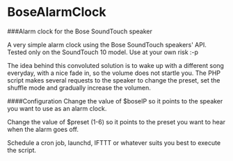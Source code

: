 # BoseAlarmClock
###Alarm clock for the Bose SoundTouch speaker

A very simple alarm clock using the Bose SoundTouch speakers' API. Tested only on the SoundTouch 10 model. Use at your own risk :-p

The idea behind this convoluted solution is to wake up with a different song everyday, with a nice fade in, so the volume does not startle you. The PHP script makes several requests to the speaker to change the preset, set the shuffle mode and gradually increase the volumen.

####Configuration
Change the value of $boseIP so it points to the speaker you want to use as an alarm clock.

Change the value of $preset (1-6) so it points to the preset you want to hear when the alarm goes off.

Schedule a cron job, launchd, IFTTT or whatever suits you best to execute the script.
